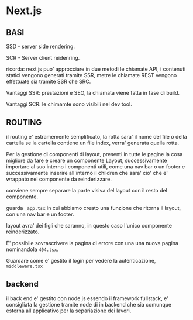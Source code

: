 # Next.js

## BASI

SSD - server side rendering.

SCR - Server client reidenring.

ricorda: next js puo' approcciare in due metodi le chiamate API, i contenuti statici vengono generati tramite SSR, metre le chiamate REST vengono effettuate sia tramite SSR che SRC.

Vantaggi SSR: prestazioni e SEO, la chiamata viene fatta in fase di build.

Vantaggi SCR: le chimamte sono visibili nel dev tool.

## ROUTING

il routing e' estramemente semplificato, la rotta sara' il nome del file o della cartella se la cartella contiene un file index, verra' generata quella rotta.

Per la gestione di componenti di layout, presenti in tutte le pagine la cosa migliore da fare e creare un componente Layout, successivamente importare al suo interno i componenti utili, come una nav bar o un footer e successivamente inserire all'interno il children che sara' cio' che e' wrappato nel componente da reinderizzare.

conviene sempre separare la parte visiva del layout con il resto del componente.

guarda `_app.tsx` in cui abbiamo creato una funzione che ritorna il layout, con una nav bar e un footer.

layout avra' dei figli che saranno, in questo caso l'unico componente reinderizzato.

E' possibile sovrascrivere la pagina di errore con una una nuova pagina nominandola `404.tsx`.

Guardare come e' gestito il login per vedere la autenticazione, `middleware.tsx`

## backend

il back end e' gestito con node js essendo il framework fullstack, e' consigliata la gestione tramite node di in backend che sia comunque esterna all'applicativo per la separiazione dei lavori.